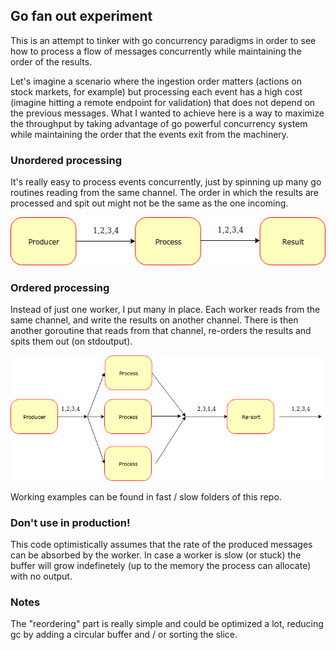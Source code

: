 ## Go fan out experiment

This is an attempt to tinker with go concurrency paradigms in order to see how to process a flow of messages concurrently while maintaining the order of the results.

Let's imagine a scenario where the ingestion order matters (actions on stock markets, for example) but processing each event has a high cost (imagine hitting a remote endpoint for validation) that does not depend on the previous messages. What I wanted to achieve here is a way to maximize the throughput by taking advantage of go powerful concurrency system while maintaining the order that the events exit from the machinery.

### Unordered processing

It's really easy to process events concurrently, just by spinning up many go routines reading from the same channel. The order in which the results are processed and spit out might not be the same as the one incoming.

![unordered](./images/slow.png)

### Ordered processing

Instead of just one worker, I put many in place. Each worker reads from the same channel, and write the results on another channel.
There is then another goroutine that reads from that channel, re-orders the results and spits them out (on stdoutput). 


![ordered](./images/fast.png)

Working examples can be found in fast / slow folders of this repo.

### Don't use in production!
This code optimistically assumes that the rate of the produced messages can be absorbed by the worker. In case a worker is slow (or stuck) the buffer will grow indefinetely (up to the memory the process can allocate) with no output.

### Notes
The "reordering" part is really simple and could be optimized a lot, reducing gc by adding a circular buffer and / or sorting the slice.
